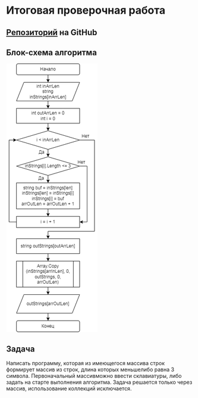 # Итоговая проверочная работа

## [Репозиторий](https://github.com/Vit73125/ChooseSpecialisation.git) на GitHub

## Блок-схема алгоритма
![](Images/Algorithm.png)

## Задача

Написать программу, которая из имеющегося массива строк формирует массив из строк, длина которых меньшелибо равна 3 символа. Первоначальный массивможно ввести склавиатуры, либо задать на старте выполнения алгоритма. Задача решается только через массив, использование коллекций исключается.
